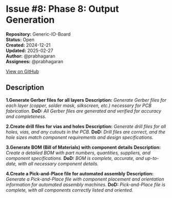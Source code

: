 # Issue #8: Phase 8: Output Generation

**Repository:** Generic-IO-Board  
**Status:** Open  
**Created:** 2024-12-21  
**Updated:** 2025-02-27  
**Author:** @prabhagaran  
**Assignees:** @prabhagaran  

[View on GitHub](https://github.com/Simtestlab/Generic-IO-Board/issues/8)

## Description

**1.Generate Gerber files for all layers**
**Description:** _Generate Gerber files for each layer (copper, solder mask, silkscreen, etc.) necessary for PCB fabrication._
**DoD:** _All Gerber files are generated and verified for accuracy and completeness._

**2.Create drill files for vias and holes**
**Description:** _Generate drill files for all holes, vias, and any cutouts in the PCB._
**DoD:** _Drill files are correct, and the hole sizes match component requirements and design specifications._

**3.Generate BOM (Bill of Materials) with component details**
**Description:** _Create a detailed BOM with part numbers, quantities, suppliers, and component specifications._
**DoD:** _BOM is complete, accurate, and up-to-date, with all necessary component details._

**4.Create a Pick-and-Place file for automated assembly**
**Description:** _Generate a Pick-and-Place file with component placement and orientation information for automated assembly machines._
**DoD:** _Pick-and-Place file is complete, with all components correctly listed and oriented._